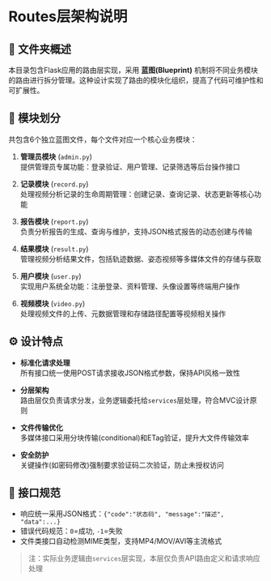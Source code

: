# Routes层架构说明

## 📂 文件夹概述
本目录包含Flask应用的路由层实现，采用 **蓝图(Blueprint)** 机制将不同业务模块的路由进行拆分管理。这种设计实现了路由的模块化组织，提高了代码可维护性和可扩展性。

## 🧩 模块划分
共包含6个独立蓝图文件，每个文件对应一个核心业务模块：

1. **管理员模块** (`admin.py`)  
   提供管理员专属功能：登录验证、用户管理、记录筛选等后台操作接口

2. **记录模块** (`record.py`)  
   处理视频分析记录的生命周期管理：创建记录、查询记录、状态更新等核心功能

3. **报告模块** (`report.py`)  
   负责分析报告的生成、查询与维护，支持JSON格式报告的动态创建与传输

4. **结果模块** (`result.py`)  
   管理视频分析结果文件，包括轨迹数据、姿态视频等多媒体文件的存储与获取

5. **用户模块** (`user.py`)  
   实现用户系统全功能：注册登录、资料管理、头像设置等终端用户操作

6. **视频模块** (`video.py`)  
   处理视频文件的上传、元数据管理和存储路径配置等视频相关操作

## ⚙️ 设计特点
- **标准化请求处理**  
  所有接口统一使用POST请求接收JSON格式参数，保持API风格一致性

- **分层架构**  
  路由层仅负责请求分发，业务逻辑委托给`services`层处理，符合MVC设计原则

- **文件传输优化**  
  多媒体接口采用分块传输(conditional)和ETag验证，提升大文件传输效率

- **安全防护**  
  关键操作(如密码修改)强制要求验证码二次验证，防止未授权访问

## 📡 接口规范
- 响应统一采用JSON格式：`{"code":"状态码", "message":"描述", "data":...}`
- 错误代码规范：`0`=成功, `-1`=失败
- 文件类接口自动检测MIME类型，支持MP4/MOV/AVI等主流格式

> 注：实际业务逻辑由`services`层实现，本层仅负责API路由定义和请求响应处理